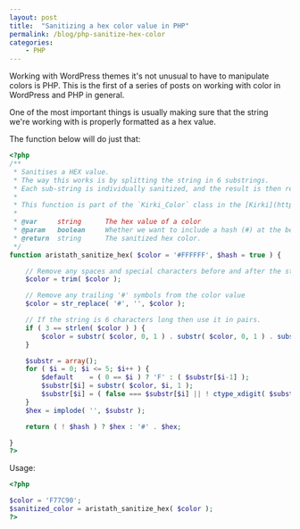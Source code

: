 ```yaml
---
layout: post
title:  "Sanitizing a hex color value in PHP"
permalink: /blog/php-sanitize-hex-color
categories:
    - PHP
---
```


Working with WordPress themes it's not unusual to have to manipulate colors is PHP. This is the first of a series of posts on working with color in WordPress and PHP in general.

One of the most important things is usually making sure that the string we're working with is properly formatted as a hex value.

The function below will do just that:

```php
<?php
/**
 * Sanitises a HEX value.
 * The way this works is by splitting the string in 6 substrings.
 * Each sub-string is individually sanitized, and the result is then returned.
 *
 * This function is part of the `Kirki_Color` class in the [Kirki](http://kirki.org) Toolkit.
 *
 * @var     string      The hex value of a color
 * @param   boolean     Whether we want to include a hash (#) at the beginning or not
 * @return  string      The sanitized hex color.
 */
function aristath_sanitize_hex( $color = '#FFFFFF', $hash = true ) {

    // Remove any spaces and special characters before and after the string
    $color = trim( $color );

    // Remove any trailing '#' symbols from the color value
    $color = str_replace( '#', '', $color );

    // If the string is 6 characters long then use it in pairs.
    if ( 3 == strlen( $color ) ) {
        $color = substr( $color, 0, 1 ) . substr( $color, 0, 1 ) . substr( $color, 1, 1 ) . substr( $color, 1, 1 ) . substr( $color, 2, 1 ) . substr( $color, 2, 1 );
    }

    $substr = array();
    for ( $i = 0; $i <= 5; $i++ ) {
        $default    = ( 0 == $i ) ? 'F' : ( $substr[$i-1] );
        $substr[$i] = substr( $color, $i, 1 );
        $substr[$i] = ( false === $substr[$i] || ! ctype_xdigit( $substr[$i] ) ) ? $default : $substr[$i];
    }
    $hex = implode( '', $substr );

    return ( ! $hash ) ? $hex : '#' . $hex;

}
?>
```

Usage:

```php
<?php

$color = 'F77C90';
$sanitized_color = aristath_sanitize_hex( $color );
?>
```

